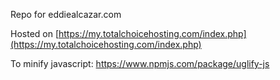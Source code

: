Repo for eddiealcazar.com

Hosted on [https://my.totalchoicehosting.com/index.php](https://my.totalchoicehosting.com/index.php)

To minify javascript:
https://www.npmjs.com/package/uglify-js
